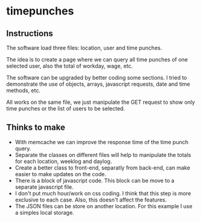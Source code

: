 # timepunches


## Instructions

The software load three files: location, user and time punches.

The idea is to create a page where we can query all time punches of one selected user, also the total of workday, wage, etc.

The software can be upgraded by better coding some sections. I tried to demonstrate the use of objects, arrays, javascript requests, date and time methods, etc.

All works on the same file, we just manipulate the GET request to show only time punches or the list of users to be selected.


## Thinks to make

- With memcache we can improve the response time of the time punch query.
- Separate the classes on different files will help to manipulate the totals for each location, weeklog and daylog.
- Create a better class to front-end, separatly from back-end, can make easier to make updates on the code.
- There is a block of javascript code. This block can be move to a separate javascript file.
- I don't put much hour/work on css coding. I think that this step is more exclusive to each case. Also, this doesn't affect the features.
- The JSON files can be store on another location. For this example I use a simples local storage.